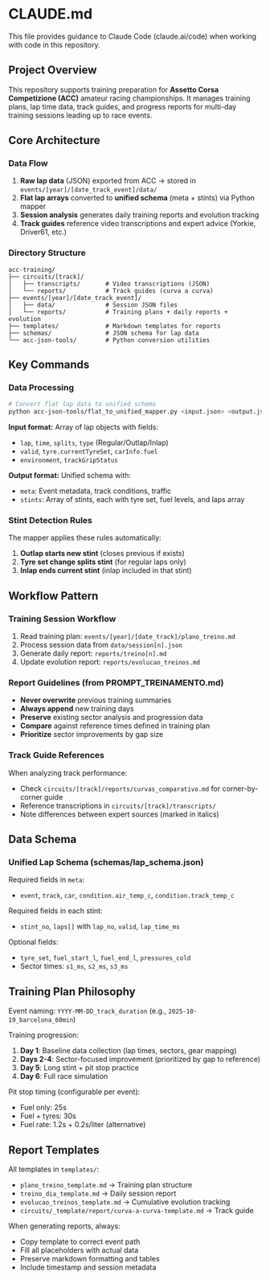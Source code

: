 # CLAUDE.md

This file provides guidance to Claude Code (claude.ai/code) when working with code in this repository.

## Project Overview

This repository supports training preparation for **Assetto Corsa Competizione (ACC)** amateur racing championships. It manages training plans, lap time data, track guides, and progress reports for multi-day training sessions leading up to race events.

## Core Architecture

### Data Flow
1. **Raw lap data** (JSON) exported from ACC → stored in `events/[year]/[date_track_event]/data/`
2. **Flat lap arrays** converted to **unified schema** (meta + stints) via Python mapper
3. **Session analysis** generates daily training reports and evolution tracking
4. **Track guides** reference video transcriptions and expert advice (Yorkie, Driver61, etc.)

### Directory Structure
```
acc-training/
├── circuits/[track]/
│   ├── transcripts/       # Video transcriptions (JSON)
│   └── reports/           # Track guides (curva a curva)
├── events/[year]/[date_track_event]/
│   ├── data/              # Session JSON files
│   └── reports/           # Training plans + daily reports + evolution
├── templates/             # Markdown templates for reports
├── schemas/               # JSON schema for lap data
└── acc-json-tools/        # Python conversion utilities
```

## Key Commands

### Data Processing
```bash
# Convert flat lap data to unified schema
python acc-json-tools/flat_to_unified_mapper.py <input.json> <output.json>
```

**Input format:** Array of lap objects with fields:
- `lap`, `time`, `splits`, `type` (Regular/Outlap/Inlap)
- `valid`, `tyre.currentTyreSet`, `carInfo.fuel`
- `environment`, `trackGripStatus`

**Output format:** Unified schema with:
- `meta`: Event metadata, track conditions, traffic
- `stints`: Array of stints, each with tyre set, fuel levels, and laps array

### Stint Detection Rules
The mapper applies these rules automatically:
1. **Outlap starts new stint** (closes previous if exists)
2. **Tyre set change splits stint** (for regular laps only)
3. **Inlap ends current stint** (inlap included in that stint)

## Workflow Pattern

### Training Session Workflow
1. Read training plan: `events/[year]/[date_track]/plano_treino.md`
2. Process session data from `data/session[n].json`
3. Generate daily report: `reports/treino[n].md`
4. Update evolution report: `reports/evolucao_treinos.md`

### Report Guidelines (from PROMPT_TREINAMENTO.md)
- **Never overwrite** previous training summaries
- **Always append** new training days
- **Preserve** existing sector analysis and progression data
- **Compare** against reference times defined in training plan
- **Prioritize** sector improvements by gap size

### Track Guide References
When analyzing track performance:
- Check `circuits/[track]/reports/curvas_comparativo.md` for corner-by-corner guide
- Reference transcriptions in `circuits/[track]/transcripts/`
- Note differences between expert sources (marked in italics)

## Data Schema

### Unified Lap Schema (schemas/lap_schema.json)
Required fields in `meta`:
- `event`, `track`, `car`, `condition.air_temp_c`, `condition.track_temp_c`

Required fields in each stint:
- `stint_no`, `laps[]` with `lap_no`, `valid`, `lap_time_ms`

Optional fields:
- `tyre_set`, `fuel_start_l`, `fuel_end_l`, `pressures_cold`
- Sector times: `s1_ms`, `s2_ms`, `s3_ms`

## Training Plan Philosophy

Event naming: `YYYY-MM-DD_track_duration` (e.g., `2025-10-19_barcelona_60min`)

Training progression:
1. **Day 1**: Baseline data collection (lap times, sectors, gear mapping)
2. **Days 2-4**: Sector-focused improvement (prioritized by gap to reference)
3. **Day 5**: Long stint + pit stop practice
4. **Day 6**: Full race simulation

Pit stop timing (configurable per event):
- Fuel only: 25s
- Fuel + tyres: 30s
- Fuel rate: 1.2s + 0.2s/liter (alternative)

## Report Templates

All templates in `templates/`:
- `plano_treino_template.md` → Training plan structure
- `treino_dia_template.md` → Daily session report
- `evolucao_treinos_template.md` → Cumulative evolution tracking
- `circuits/_template/report/curva-a-curva-template.md` → Track guide

When generating reports, always:
- Copy template to correct event path
- Fill all placeholders with actual data
- Preserve markdown formatting and tables
- Include timestamp and session metadata
